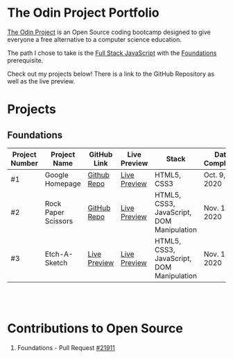 # The Odin Project Portfolio

[The Odin Project](https://www.theodinproject.com/) is an Open Source coding bootcamp designed to give everyone a free alternative to a computer science education.

The path I chose to take is the [Full Stack JavaScript](https://www.theodinproject.com/paths/full-stack-javascript) with the [Foundations](https://www.theodinproject.com/paths/foundations) prerequisite. 

Check out my projects below! There is a link to the GitHub Repository as well as the live preview.


# Projects

## Foundations

Project Number |Project Name | GitHub Link | Live Preview | Stack |Date Completed 
--- |--- | --- | --- | --- |--- 
#1 | Google Homepage | [Github Repo](https://github.com/vdojnov/google-homepage) | [Live Preview](https://vdojnov.github.io/google-homepage/?fbclid=IwAR1uuCiCxZpzJw5do7mkZJLNOSSs5RWJasKJp9NzLNJ-dgW2cWc802p-RRQ) | HTML5, CSS3 | Oct. 9, 2020 
#2 |Rock Paper Scissors | [GitHub Repo](https://github.com/vdojnov/Rock_Paper_Scissors) | [Live Preview](https://vdojnov.github.io/Rock_Paper_Scissors/) | HTML5, CSS3, JavaScript, DOM Manipulation |Nov. 10, 2020
#3 |Etch-A-Sketch| [Live Preview](https://github.com/vdojnov/Etch-a-Sketch) |  [Live Preview](https://vdojnov.github.io/Etch-a-Sketch/) | HTML5, CSS3, JavaScript, DOM Manipulation | Nov. 14, 2020 


<!-- #4 |--- | [GitHub Repo]() | [Live Preview]() | --- |---  -->

<br>
<br>

<!-- ## Full Stack JavaScript

Project Number |Project Name | GitHub Link | Live Preview | Stack |Date Completed 
--- |--- | --- | --- | --- |---  -->


# Contributions to Open Source

1. Foundations - Pull Request [#21911](https://github.com/TheOdinProject/curriculum/pull/21911)